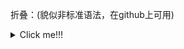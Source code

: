 折叠：(貌似非标准语法，在github上可用)
<details hide me>  
  <summary>Click me!!!</summary>
  xxxxx
  
  yyyyy
  
  zzzzz
  
</details>
